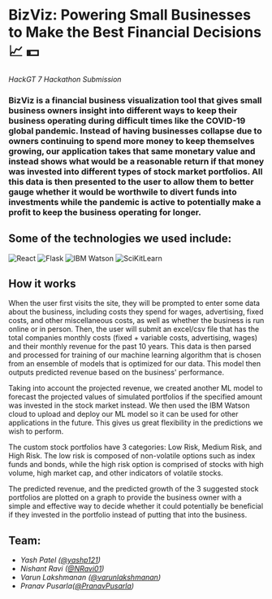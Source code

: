 # BizViz: Powering Small Businesses to Make the Best Financial Decisions :chart_with_upwards_trend: :dollar: #

*HackGT 7 Hackathon Submission*
### BizViz is a financial business visualization tool that gives small business owners insight into different ways to keep their business operating during difficult times like the COVID-19 global pandemic. Instead of having businesses collapse due to owners continuing to spend more money to keep themselves growing, our application takes that same monetary value and instead shows what would be a reasonable return if that money was invested into different types of stock market portfolios. All this data is then presented to the user to allow them to better gauge whether it would be worthwile to divert funds into investments while the pandemic is active to potentially make a profit to keep the business operating for longer.

## Some of the technologies we used include:
![React](https://img.icons8.com/ios/150/000000/react-native.png)
![Flask](https://www.olirowan.xyz/static/images/icons/flask-plain.svg)
![IBM Watson](https://github.com/varunlakshmanan/hackgt7/blob/main/watson3.png)
![SciKitLearn](https://github.com/varunlakshmanan/hackgt7/blob/main/sklearn.png)

## How it works ##

When the user first visits the site, they will be prompted to enter some data about the business, including costs they spend for wages, advertising, fixed costs, and other miscellaneous costs, as well as whether the business is run online or in person. Then, the user will submit an excel/csv file that has the total companies monthly costs (fixed + variable costs, advertising, wages) and their monthly revenue for the past 10 years. This data is then parsed and processed for training of our machine learning algorithm that is chosen from an ensemble of models that is optimized for our data. This model then outputs predicted revenue based on the business' performance.

Taking into account the projected revenue, we created another ML model to forecast the projected values of simulated portfolios if the specified amount was invested in the stock market instead. We then used the IBM Watson cloud to upload and deploy our ML model so it can be used for other applications in the future. This gives us great flexibility in the predictions we wish to perform.

The custom stock portfolios have 3 categories: Low Risk, Medium Risk, and High Risk. The low risk is composed of non-volatile options such as index funds and bonds, while the high risk option is comprised of stocks with high volume, high market cap, and other indicators of volatile stocks.

The predicted revenue, and the predicted growth of the 3 suggested stock portfolios are plotted on a graph to provide the business owner with a simple and effective way to decide whether it could potentially be beneficial if they invested in the portfolio instead of putting that into the business. 


## Team: ##
* *Yash Patel ([@yashp121](https://github.com/yashp121))*
* *Nishant Ravi ([@NRavi01](https://github.com/NRavi01))*
* *Varun Lakshmanan ([@varunlakshmanan](https://github.com/varunlakshmanan))*
* *Pranav Pusarla([@PranavPusarla](https://github.com/PranavPusarla))*

